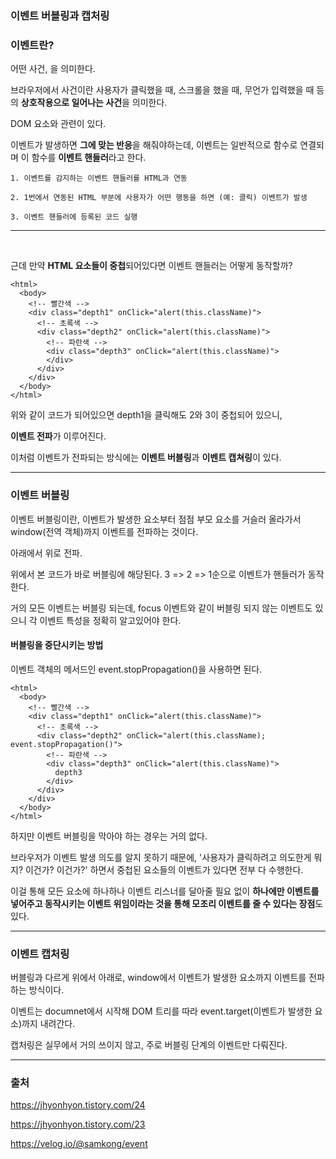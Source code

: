 ### 이벤트 버블링과 캡처링

### 이벤트란?

어떤 사건, 을 의미한다.

브라우저에서 사건이란 사용자가 클릭했을 때, 스크롤을 했을 때, 무언가 입력했을 때 등의 **상호작용으로 일어나는 사건**을 의미한다.

DOM 요소와 관련이 있다.

이벤트가 발생하면 **그에 맞는 반응**을 해줘야하는데, 이벤트는 일반적으로 함수로 연결되며 이 함수를 **이벤트 핸들러**라고 한다.

```
1. 이벤트를 감지하는 이벤트 핸들러를 HTML과 연동

2. 1번에서 연동된 HTML 부분에 사용자가 어떤 행동을 하면 (예: 클릭) 이벤트가 발생

3. 이벤트 핸들러에 등록된 코드 실행
```

---

<br />

근데 만약 **HTML 요소들이 중첩**되어있다면 이벤트 핸들러는 어떻게 동작할까?

```
<html>
  <body>
    <!-- 빨간색 -->
    <div class="depth1" onClick="alert(this.className)">
      <!-- 초록색 -->
      <div class="depth2" onClick="alert(this.className)">
      	<!-- 파란색 -->
        <div class="depth3" onClick="alert(this.className)">
        </div>
      </div>
    </div>
  </body>
</html>
```

위와 같이 코드가 되어있으면 depth1을 클릭해도 2와 3이 중첩되어 있으니,

**이벤트 전파**가 이루어진다.

이처럼 이벤트가 전파되는 방식에는 **이벤트 버블링**과 **이벤트 캡쳐링**이 있다.

---

### 이벤트 버블링

이벤트 버블링이란, 이벤트가 발생한 요소부터 점점 부모 요소를 거슬러 올라가서 window(전역 객체)까지 이벤트를 전파하는 것이다.

아래에서 위로 전파.

위에서 본 코드가 바로 버블링에 해당된다. 3 => 2 => 1순으로 이벤트가 핸들러가 동작한다.

거의 모든 이벤트는 버블링 되는데, focus 이벤트와 같이 버블링 되지 않는 이벤트도 있으니 각 이벤트 특성을 정확히 알고있어야 한다.

#### 버블링을 중단시키는 방법

이벤트 객체의 메서드인 event.stopPropagation()을 사용하면 된다.

```
<html>
  <body>
    <!-- 빨간색 -->
    <div class="depth1" onClick="alert(this.className)">
      <!-- 초록색 -->
      <div class="depth2" onClick="alert(this.className); event.stopPropagation()">
        <!-- 파란색 -->
        <div class="depth3" onClick="alert(this.className)">
          depth3
        </div>
      </div>
    </div>
  </body>
</html>
```

하지만 이벤트 버블링을 막아야 하는 경우는 거의 없다.

브라우저가 이벤트 발생 의도를 알지 못하기 때문에, '사용자가 클릭하려고 의도한게 뭐지? 이건가? 이건가?' 하면서 중첩된 요소들의 이벤트가 있다면 전부 다 수행한다.

이걸 통해 모든 요소에 하나하나 이벤트 리스너를 달아줄 필요 없이 **하나에만 이벤트를 넣어주고 동작시키는 이벤트 위임이라는 것을 통해 모조리 이벤트를 줄 수 있다는 장점**도 있다.

---

### 이벤트 캡처링

버블링과 다르게 위에서 아래로, window에서 이벤트가 발생한 요소까지 이벤트를 전파하는 방식이다.

이벤트는 documnet에서 시작해 DOM 트리를 따라 event.target(이벤트가 발생한 요소)까지 내려간다.

캡처링은 실무에서 거의 쓰이지 않고, 주로 버블링 단계의 이벤트만 다뤄진다.

---

### 출처

https://jhyonhyon.tistory.com/24

https://jhyonhyon.tistory.com/23

https://velog.io/@samkong/event
